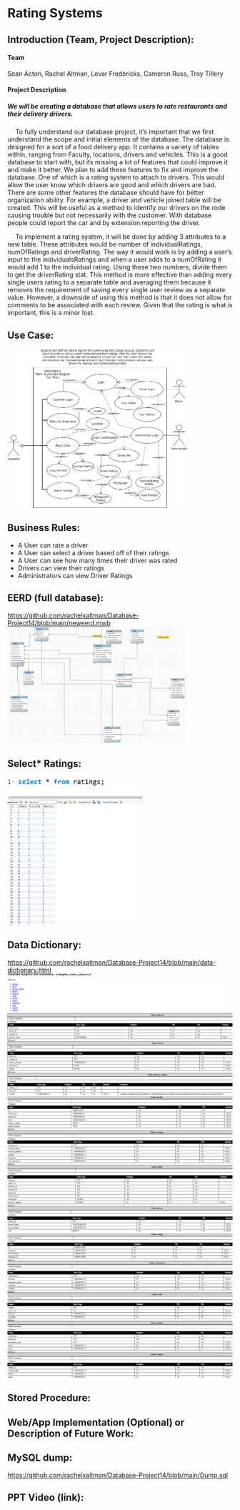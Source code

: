 
# Rating Systems

## Introduction (Team, Project Description):

#### Team

 Sean Acton,
 Rachel Altman,
 Levar Fredericks,
 Cameron Russ,
 Troy Tillery

#### Project Description 
##### We will be creating a database that allows users to rate restaurants and their delivery drivers.


&emsp;  To fully understand our database project, it’s important that we first understand the scope and initial elements of the database. The database is designed for a sort of a food delivery app. It contains a variety of tables within, ranging from Faculty, locations, drivers and vehicles. This is a good database to start with, but its missing a lot of features that could improve it and make it better. We plan to add these features to fix and improve the database. One of which is a rating system to attach to drivers. This would allow the user know which drivers are good and which drivers are bad. There are some other features the database should have for better organization ability. For example, a driver and vehicle joined table will be created. This will be useful as a method to identify our drivers on the rode causing trouble but not necessarily with the customer. With database people could report the car and by extension reporting the driver.

&emsp;  To implement a rating system, it will be done by adding 3 attributes to a new table. These attributes would be number of individualRatings, numOfRatings and driverRating. The way it would work is by adding a user’s input to the individualsRatings and when a user adds to a numOfRating it would add 1 to the individual rating. Using these two numbers, divide them to get the driverRating stat. This method is more effective than adding every single users rating to a separate table and averaging them because it removes the requirement of saving every single user review as a separate value. However, a downside of using this method is that it does not allow for comments to be associated with each review. Given that the rating is what is important, this is a minor lost.


##  Use Case:
<img src="https://github.com/rachelxaltman/Database-Project14/blob/main/UseCaseDiagram3160_Team14.png?raw=true" height="80%" width="80%">


## Business Rules:

- A User can rate a driver
- A User can select a driver based off of their ratings
- A User can see how many times their driver was rated
- Drivers can view their ratings
- Administrators can view Driver Ratings

## EERD (full database):
https://github.com/rachelxaltman/Database-Project14/blob/main/neweerd.mwb
<img src="https://github.com/rachelxaltman/Database-Project14/blob/main/eerd.png?raw=true" height="80%" width="80%">


## Select* Ratings:
<img src="https://github.com/rachelxaltman/Database-Project14/blob/main/select.png?raw=true" height="60%" width="60%">


## Data Dictionary:
https://github.com/rachelxaltman/Database-Project14/blob/main/data-dictionary.html
<img src="https://github.com/rachelxaltman/Database-Project14/blob/main/Data-Dictionary-Pictures/data-dictonary-pic1.png?raw=true" height="100%" width="100%">
<img src="https://github.com/rachelxaltman/Database-Project14/blob/main/Data-Dictionary-Pictures/data-dictonary-pic2.png?raw=true" height="100%" width="100%">
<img src="https://github.com/rachelxaltman/Database-Project14/blob/main/Data-Dictionary-Pictures/data-dictonary-pic3.png?raw=true" height="100%" width="100%">


## Stored Procedure:

## Web/App Implementation (Optional) or Description of Future Work:

## MySQL dump:
https://github.com/rachelxaltman/Database-Project14/blob/main/Dump.sql 

## PPT Video (link):


